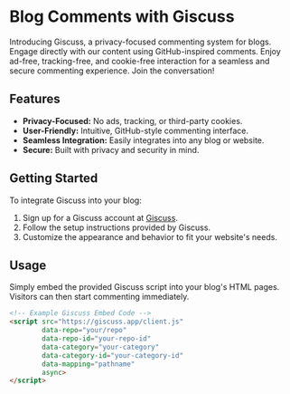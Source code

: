# Blog Comments with Giscuss

Introducing Giscuss, a privacy-focused commenting system for blogs. Engage directly with our content using GitHub-inspired comments. Enjoy ad-free, tracking-free, and cookie-free interaction for a seamless and secure commenting experience. Join the conversation!

## Features

- **Privacy-Focused:** No ads, tracking, or third-party cookies.
- **User-Friendly:** Intuitive, GitHub-style commenting interface.
- **Seamless Integration:** Easily integrates into any blog or website.
- **Secure:** Built with privacy and security in mind.

## Getting Started

To integrate Giscuss into your blog:

1. Sign up for a Giscuss account at [Giscuss](https://giscuss.com).
2. Follow the setup instructions provided by Giscuss.
3. Customize the appearance and behavior to fit your website's needs.

## Usage

Simply embed the provided Giscuss script into your blog's HTML pages. Visitors can then start commenting immediately.

```html
<!-- Example Giscuss Embed Code -->
<script src="https://giscuss.app/client.js"
        data-repo="your/repo"
        data-repo-id="your-repo-id"
        data-category="your-category"
        data-category-id="your-category-id"
        data-mapping="pathname"
        async>
</script>
